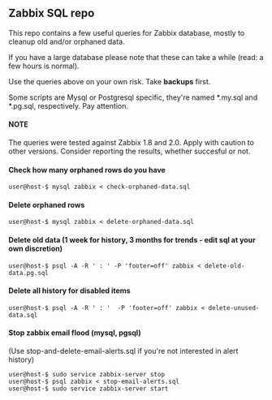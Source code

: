 ## Zabbix SQL repo

This repo contains a few useful queries for Zabbix database, mostly to cleanup old and/or orphaned data.

If you have a large database please note that these can take a while (read: a few hours is normal).

Use the queries above on your own risk. Take **backups** first.

Some scripts are Mysql or Postgresql specific, they're named *.my.sql and *.pg.sql, respectively. Pay attention.

#### NOTE
The queries were tested against Zabbix 1.8 and 2.0. Apply with caution to other versions. Consider reporting the results, whether succesful or not.


#### Check how many orphaned rows do you have

    user@host-$ mysql zabbix < check-orphaned-data.sql

#### Delete orphaned rows

    user@host-$ mysql zabbix < delete-orphaned-data.sql

#### Delete old data (1 week for history, 3 months for trends - edit sql at your own discretion)

    user@host-$ psql -A -R ' : ' -P 'footer=off' zabbix < delete-old-data.pg.sql

#### Delete all history for disabled items

    user@host-$ psql -A -R ' : '  -P 'footer=off' zabbix < delete-unused-data.sql

#### Stop zabbix email flood (mysql, pgsql)

(Use stop-and-delete-email-alerts.sql if you're not interested in alert history)

    user@host-$ sudo service zabbix-server stop
    user@host-$ psql zabbix < stop-email-alerts.sql
    user@host-$ sudo service zabbix-server start
